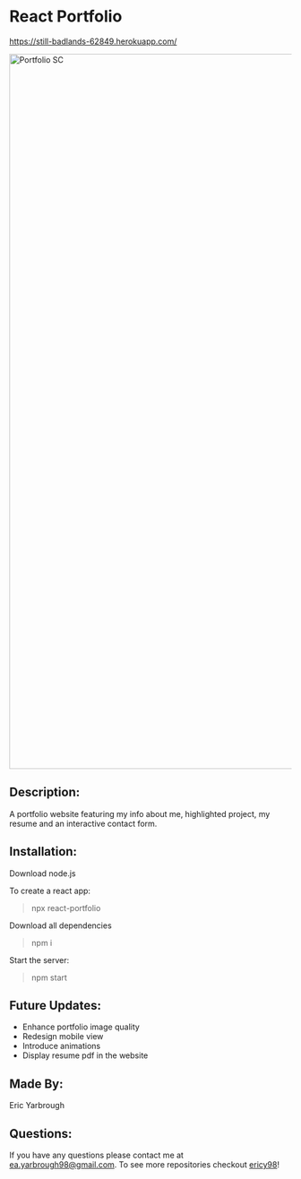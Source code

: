 # React Portfolio
https://still-badlands-62849.herokuapp.com/

<img width="1277" alt="Portfolio SC" src="https://user-images.githubusercontent.com/65314282/104209828-cf026400-53f7-11eb-98a5-50eec404d1ae.png">


## Description:
A portfolio website featuring my info about me, highlighted project, my resume and an interactive contact form.

## Installation:
Download node.js

To create a react app:
 > npx react-portfolio 

Download all dependencies 
 > npm i  

Start the server:
  > npm start

## Future Updates:
* Enhance portfolio image quality
* Redesign mobile view
* Introduce animations
* Display resume pdf in the website

## Made By:
Eric Yarbrough

## Questions:
If you have any questions please contact me at ea.yarbrough98@gmail.com. To see more repositories checkout [ericy98](https://github.com/ericy98/)!
